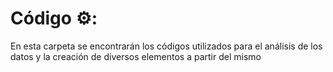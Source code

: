 # Código ⚙️:

En esta carpeta se encontrarán los códigos utilizados para el análisis de los datos y la creación de diversos elementos a partir del mismo

